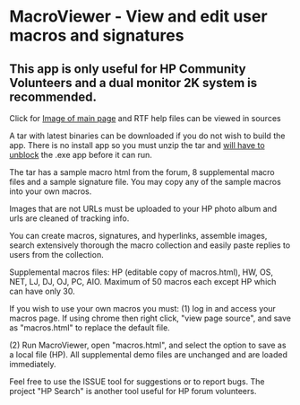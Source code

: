 # MacroViewer - View and edit user macros and signatures
 
## This app is only useful for HP Community Volunteers and a dual monitor 2K system is recommended.

Click for <a href="https://h30434.www3.hp.com/t5/image/serverpage/image-id/371770iB4D290AA0F681417" target="_blank">Image of main page</a> and RTF help files can be viewed in sources

A tar with latest binaries can be downloaded if you do not wish to build the app.  There is no install app so you must unzip the tar and <a href="https://h30434.www3.hp.com/t5/image/serverpage/image-id/371726i4F7A8A35B3DFE493" target="_blank">will have to unblock</a> the .exe app before it can run.

The tar has a sample macro html from the forum, 8 supplemental macro files and a sample signature file.  You may copy any of the sample macros into your own macros.  

Images that are not URLs must be uploaded to your HP photo album and urls are cleaned of tracking info.

You can create macros, signatures, and hyperlinks, assemble images, search extensively thorough the macro collection and easily paste replies to users from the collection.

Supplemental macros files: HP (editable copy of macros.html), HW, OS, NET, LJ, DJ, OJ, PC, AIO.  Maximum of 50 macros each except HP which can have only 30.

If you wish to use your own macros you must: (1) log in and access your macros page.  If using chrome then right click, "view page source", and save as "macros.html" to replace the default file.

(2) Run MacroViewer, open "macros.html", and select the option to save as a local file (HP).  All supplemental demo files are unchanged and are loaded immediately.

Feel free to use the ISSUE tool for suggestions or to report bugs. The project "HP Search" is another tool useful for HP forum volunteers.
